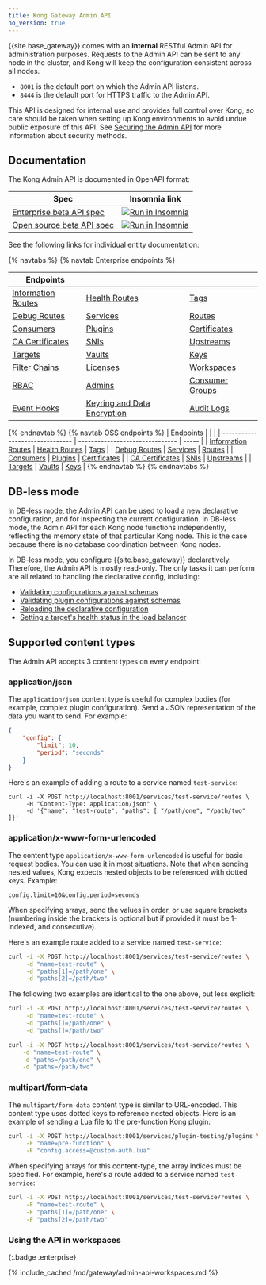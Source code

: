 ```yaml
---
title: Kong Gateway Admin API
no_version: true
---
```



<!-- vale off -->

{{site.base_gateway}} comes with an **internal** RESTful Admin API for administration purposes.
 Requests to the Admin API can be sent to any node in the cluster, and Kong will
 keep the configuration consistent across all nodes.

 - `8001` is the default port on which the Admin API listens.
 - `8444` is the default port for HTTPS traffic to the Admin API.

 This API is designed for internal use and provides full control over Kong, so
 care should be taken when setting up Kong environments to avoid undue public
 exposure of this API. See [Securing the Admin API](/gateway/{{page.release}}/production/running-kong/secure-admin-api/)
 for more information about security methods.

## Documentation


The Kong Admin API is documented in OpenAPI format:

| Spec | Insomnia link |
|-------|---------------|
| [Enterprise beta API spec](/gateway/api/admin-ee/latest/) |<a href="https://insomnia.rest/run/?label=Kong%20Gateway%20Enterprise%203.4&uri=https%3A%2F%2Fraw.githubusercontent.com%2FKong%2Fdocs.konghq.com%2Fmain%2Fapi-specs%2FGateway-EE%2F3.4%2Fkong-ee-3.4.json" target="_blank"><img src="https://insomnia.rest/images/run.svg" alt="Run in Insomnia"></a>  |
|  [Open source beta API spec](/gateway/api/admin-oss/latest/) |  <a href="https://insomnia.rest/run/?label=Kong%20Gateway%20Open%20Source%203.4&uri=https%3A%2F%2Fraw.githubusercontent.com%2FKong%2Fdocs.konghq.com%2Fmain%2Fapi-specs%2FGateway-OSS%2F3.4%2Fkong-oss-3.4.json" target="_blank"><img src="https://insomnia.rest/images/run.svg" alt="Run in Insomnia"></a>|

See the following links for individual entity documentation:

{% navtabs %}
{% navtab Enterprise endpoints %}

| Endpoints    |           | |
| ------------------------------- | ------------------------------- | ----- | 
| [Information Routes](/gateway/api/admin-ee/latest/#/Information/get-endpoints) | [Health Routes](/gateway/api/admin-ee/latest/#/Information/get-status) | [Tags](/gateway/api/admin-ee/latest/#/tags/get-tags) |
| [Debug Routes](/gateway/api/admin-ee/latest/#/debug/put-debug-cluster-control-planes-nodes-log-level-log_level) | [Services](/gateway/api/admin-ee/latest/#/Services/list-service) | [Routes](/gateway/api/admin-ee/latest/#/Routes/list-route) |
| [Consumers](/gateway/api/admin-ee/latest/#/Consumers/list-consumer) | [Plugins](/gateway/api/admin-ee/latest/#/Plugins/list-plugins-with-consumer) | [Certificates](/gateway/api/admin-ee/latest/#/Certificates/list-certificate) |
| [CA Certificates](/gateway/api/admin-ee/latest/#/CA%20Certificates/list-ca_certificate) | [SNIs](/gateway/api/admin-ee/latest/#/SNIs/list-sni-with-certificate) | [Upstreams](/gateway/api/admin-ee/latest/#/Upstreams/list-upstream) |
| [Targets](/gateway/api/admin-ee/latest/#/Targets/list-target-with-upstream) | [Vaults](/gateway/api/admin-ee/latest/#/Vaults/list-vault) | [Keys](/gateway/api/admin-ee/latest/#/Keys/list-key) |
| [Filter Chains](/gateway/api/admin-ee/latest/#/filter-chains/get-filter-chains) | [Licenses](/gateway/api/admin-ee/latest/#/licenses/get-licenses) | [Workspaces](/gateway/api/admin-ee/latest/#/Workspaces/list-workspace) |
| [RBAC](/gateway/api/admin-ee/latest/#/rbac/get-rbac-users) | [Admins](/gateway/api/admin-ee/latest/#/admins/get-admins) | [Consumer Groups](/gateway/api/admin-ee/latest/#/consumer_groups/) |
| [Event Hooks](/gateway/api/admin-ee/latest/#/Event-hooks/get-event-hooks) | [Keyring and Data Encryption](/gateway/api/admin-ee/latest/#/Keyring/get-keyring) | [Audit Logs](/gateway/api/admin-ee/latest/#/audit-logs/get-audit-requests) |
{% endnavtab %}
{% navtab OSS endpoints %}
| Endpoints    |           | |
| ------------------------------- | ------------------------------- | ----- | 
| [Information Routes](/gateway/api/admin-oss/latest/#/Information/get-endpoints) | [Health Routes](/gateway/api/admin-oss/latest/#/Information/get-status) | [Tags](/gateway/api/admin-oss/latest/#/tags/get-tags) |
| [Debug Routes](/gateway/api/admin-oss/latest/#/debug/put-debug-cluster-control-planes-nodes-log-level-log_level) | [Services](/gateway/api/admin-oss/latest/#/Services/list-service) | [Routes](/gateway/api/admin-oss/latest/#/Routes/list-route) |
| [Consumers](/gateway/api/admin-oss/latest/#/Consumers/list-consumer) | [Plugins](/gateway/api/admin-oss/latest/#/Plugins/list-plugins-with-consumer) | [Certificates](/gateway/api/admin-oss/latest/#/Certificates/list-certificate) |
| [CA Certificates](/gateway/api/admin-oss/latest/#/CA%20Certificates/list-ca_certificate) | [SNIs](/gateway/api/admin-oss/latest/#/SNIs/list-sni-with-certificate) | [Upstreams](/gateway/api/admin-oss/latest/#/Upstreams/list-upstream) |
| [Targets](/gateway/api/admin-oss/latest/#/Targets/list-target-with-upstream) | [Vaults](/gateway/api/admin-oss/latest/#/Vaults/list-vault) | [Keys](/gateway/api/admin-oss/latest/#/Keys/list-key) |
{% endnavtab %}
{% endnavtabs %}



## DB-less mode


In [DB-less mode](/gateway/{{page.release}}/production/deployment-topologies/db-less-and-declarative-config/),
the Admin API can be used to load a new declarative
configuration, and for inspecting the current configuration. In DB-less mode,
the Admin API for each Kong node functions independently, reflecting the memory state
of that particular Kong node. This is the case because there is no database
coordination between Kong nodes.

In DB-less mode, you configure {{site.base_gateway}} declaratively.
Therefore, the Admin API is mostly read-only. The only tasks it can perform are all
related to handling the declarative config, including:

* [Validating configurations against schemas](#validate-a-configuration-against-a-schema)
* [Validating plugin configurations against schemas](#validate-a-plugin-configuration-against-the-schema)
* [Reloading the declarative configuration](#reload-declarative-configuration)
* [Setting a target's health status in the load balancer](#set-target-as-healthy)

## Supported content types

The Admin API accepts 3 content types on every endpoint:

### application/json

The `application/json` content type is useful for complex bodies (for example, complex plugin configuration).
Send a JSON representation of the data you want to send. For example:

```json
{
    "config": {
        "limit": 10,
        "period": "seconds"
    }
}
```

Here's an example of adding a route to a service named `test-service`:

```
curl -i -X POST http://localhost:8001/services/test-service/routes \
     -H "Content-Type: application/json" \
     -d '{"name": "test-route", "paths": [ "/path/one", "/path/two" ]}'
```

### application/x-www-form-urlencoded

The content type `application/x-www-form-urlencoded` is useful for basic request bodies. 
You can use it in most situations.
Note that when sending nested values, Kong expects nested objects to be referenced
with dotted keys. Example:

```
config.limit=10&config.period=seconds
```

When specifying arrays, send the values in order, or use square brackets (numbering
inside the brackets is optional but if provided it must be 1-indexed, and
consecutive). 

Here's an example route added to a service named `test-service`:

```sh
curl -i -X POST http://localhost:8001/services/test-service/routes \
     -d "name=test-route" \
     -d "paths[1]=/path/one" \
     -d "paths[2]=/path/two"
```

The following two examples are identical to the one above, but less explicit:
```sh
curl -i -X POST http://localhost:8001/services/test-service/routes \
     -d "name=test-route" \
     -d "paths[]=/path/one" \
     -d "paths[]=/path/two"

curl -i -X POST http://localhost:8001/services/test-service/routes \
    -d "name=test-route" \
    -d "paths=/path/one" \
    -d "paths=/path/two"
```


### multipart/form-data

The `multipart/form-data` content type is similar to URL-encoded. This content type uses dotted keys to reference nested
objects. Here is an example of sending a Lua file to the pre-function Kong plugin:

```sh
curl -i -X POST http://localhost:8001/services/plugin-testing/plugins \
     -F "name=pre-function" \
     -F "config.access=@custom-auth.lua"
```

When specifying arrays for this content-type, the array indices must be specified.
For example, here's a route added to a service named `test-service`:

```sh
curl -i -X POST http://localhost:8001/services/test-service/routes \
     -F "name=test-route" \
     -F "paths[1]=/path/one" \
     -F "paths[2]=/path/two"
```



### Using the API in workspaces 
{:.badge .enterprise}

{% include_cached /md/gateway/admin-api-workspaces.md %}

